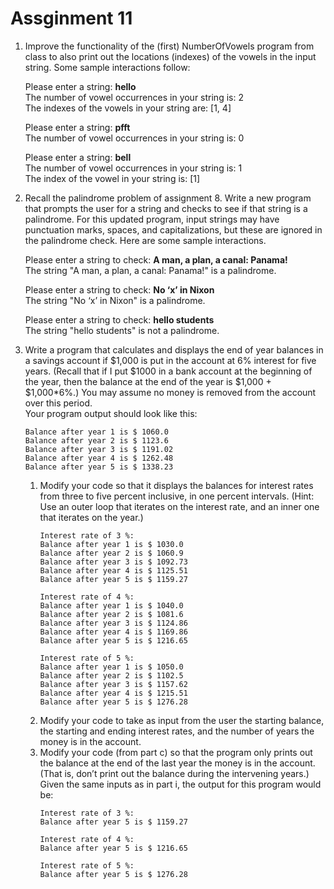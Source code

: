 # Assginment 11
1. Improve the functionality of the (first) NumberOfVowels program from class to also print out the locations (indexes) of the vowels in the input string. Some sample interactions follow:

	Please enter a string: **hello**<br>
	The number of vowel occurrences in your string is: 2<br>
	The indexes of the vowels in your string are: [1, 4]

	Please enter a string: **pfft**<br>
	The number of vowel occurrences in your string is: 0

	Please enter a string: **bell**<br>
	The number of vowel occurrences in your string is: 1<br>
	The index of the vowel in your string is: [1]
2. Recall the palindrome problem of assignment 8. Write a new program that prompts the user for a string and checks to see if that string is a palindrome. For this updated program, input strings may have punctuation marks, spaces, and capitalizations, but these are ignored in the palindrome check.  Here are some sample interactions.

	Please enter a string to check: **A man, a plan, a canal: Panama!**<br>
	The string "A man, a plan, a canal: Panama!" is a palindrome.

	Please enter a string to check: **No ‘x’ in Nixon**<br>
	The string "No ‘x’ in Nixon" is a palindrome.

	Please enter a string to check: **hello students**<br>
	The string "hello students" is not a palindrome.
3. Write a program that calculates and displays the end of year balances in a savings account if $1,000 is put in the account at 6% interest for five years.  (Recall that if I put $1000 in a bank account at the beginning of the year, then the balance at the end of the year is $1,000 + $1,000*6%.) You may assume no money is removed from the account over this period.<br>
	Your program output should look like this:
	```
	Balance after year 1 is $ 1060.0
	Balance after year 2 is $ 1123.6
	Balance after year 3 is $ 1191.02
	Balance after year 4 is $ 1262.48
	Balance after year 5 is $ 1338.23
	```
	1. Modify your code so that it displays the balances for interest rates from three to five percent inclusive, in one percent intervals.  (Hint: Use an outer loop that iterates on the interest rate, and an inner one that iterates on the year.)
		```
		Interest rate of 3 %:
		Balance after year 1 is $ 1030.0
		Balance after year 2 is $ 1060.9
		Balance after year 3 is $ 1092.73
		Balance after year 4 is $ 1125.51
		Balance after year 5 is $ 1159.27

		Interest rate of 4 %:
		Balance after year 1 is $ 1040.0
		Balance after year 2 is $ 1081.6
		Balance after year 3 is $ 1124.86
		Balance after year 4 is $ 1169.86
		Balance after year 5 is $ 1216.65

		Interest rate of 5 %:
		Balance after year 1 is $ 1050.0
		Balance after year 2 is $ 1102.5
		Balance after year 3 is $ 1157.62
		Balance after year 4 is $ 1215.51
		Balance after year 5 is $ 1276.28
		```
	2. Modify your code to take as input from the user the starting balance, the starting and ending interest rates, and the number of years the money is in the account.
	3. Modify your code (from part c) so that the program only prints out the balance at the end of the last year the money is in the account. (That is, don’t print out the balance during the intervening years.)<br>
	Given the same inputs as in part i, the output for this program would be:
		```
		Interest rate of 3 %:
		Balance after year 5 is $ 1159.27

		Interest rate of 4 %:
		Balance after year 5 is $ 1216.65

		Interest rate of 5 %:
		Balance after year 5 is $ 1276.28
		```
